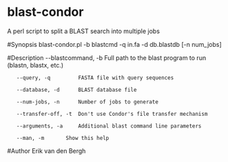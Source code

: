 # blast-condor
A perl script to split a BLAST search into multiple jobs

#Synopsis
       blast-condor.pl -b blastcmd -q in.fa -d db.blastdb [-n num_jobs]

#Description
       --blastcommand, -b  Full path to the blast program to run (blastn, blastx, etc.)

       --query, -q         FASTA file with query sequences

       --database, -d      BLAST database file

       --num-jobs, -n      Number of jobs to generate

       --transfer-off, -t  Don't use Condor's file transfer mechanism

       --arguments, -a     Additional blast command line parameters

       --man, -m	   Show this help

#Author
       Erik van den Bergh

